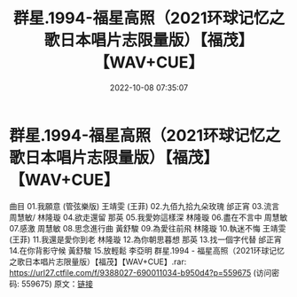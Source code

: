 ﻿---
title: 群星.1994-福星高照（2021环球记忆之歌日本唱片志限量版）【福茂】【WAV+CUE】
date: 2022-10-08 07:35:07
categories: WAV车载音乐、镜像
tags: 华语中文
---
# 群星.1994-福星高照（2021环球记忆之歌日本唱片志限量版）【福茂】【WAV+CUE】

曲目
01.我願意 (管弦樂版) 王靖雯 (王菲)
02.九佰九拾九朵玫瑰 邰正宵
03.流言 周慧敏/ 林隆璇
04.欲走還留 那英
05.我愛妳這樣深 林隆璇
06.盡在不言中 周慧敏
07.感激 周慧敏
08.思念進行曲 黃舒駿
09.為愛往前飛 林隆璇
10.執迷不悔 王靖雯 (王菲)
11.我還是愛你到老 林隆璇
12.為你朝思暮想 那英
13.找一個字代替 邰正宵
14.在你背影守候 黃舒駿
15.放輕鬆 李亞明
群星.1994 -
福星高照（2021环球记忆之歌日本唱片志限量版）【福茂】【WAV+CUE】.rar: https://url27.ctfile.com/f/9388027-690011034-b950d4?p=559675
(访问密码: 559675)
原文：[链接](https://blog.sina.com.cn/s/blog_1647c7e7601030zt1.html)